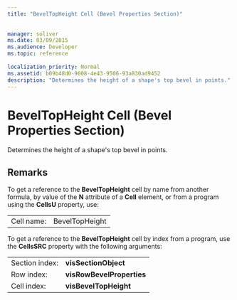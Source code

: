 ```yaml
---
title: "BevelTopHeight Cell (Bevel Properties Section)"
 
 
manager: soliver
ms.date: 03/09/2015
ms.audience: Developer
ms.topic: reference
 
localization_priority: Normal
ms.assetid: b09b48d0-9008-4e43-9506-93a830ad9452
description: "Determines the height of a shape's top bevel in points."
---
```


# BevelTopHeight Cell (Bevel Properties Section)

Determines the height of a shape's top bevel in points. 
  
## Remarks

To get a reference to the **BevelTopHeight** cell by name from another formula, by value of the **N** attribute of a **Cell** element, or from a program using the **CellsU** property, use: 
  
|||
|:-----|:-----|
| Cell name:  <br/> | BevelTopHeight  <br/> |
   
To get a reference to the **BevelTopHeight** cell by index from a program, use the **CellsSRC** property with the following arguments: 
  
|||
|:-----|:-----|
| Section index:  <br/> |**visSectionObject** <br/> |
| Row index:  <br/> |**visRowBevelProperties** <br/> |
| Cell index:  <br/> |**visBevelTopHeight** <br/> |
   


